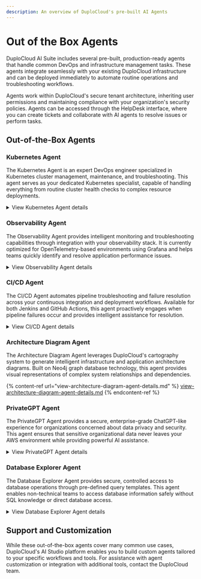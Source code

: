 ```yaml
---
description: An overview of DuploCloud's pre-built AI Agents
---
```


# Out of the Box Agents

DuploCloud AI Suite includes several pre-built, production-ready agents that handle common DevOps and infrastructure management tasks. These agents integrate seamlessly with your existing DuploCloud infrastructure and can be deployed immediately to automate routine operations and troubleshooting workflows.

Agents work within DuploCloud's secure tenant architecture, inheriting user permissions and maintaining compliance with your organization's security policies. Agents can be accessed through the HelpDesk interface, where you can create tickets and collaborate with AI agents to resolve issues or perform tasks.

## Out-of-the-Box Agents

### Kubernetes Agent

The Kubernetes Agent is an expert DevOps engineer specialized in Kubernetes cluster management, maintenance, and troubleshooting. This agent serves as your dedicated Kubernetes specialist, capable of handling everything from routine cluster health checks to complex resource deployments.

<details>

<summary>View Kubernetes Agent details</summary>

#### Core Capabilities

* **Cluster Health Monitoring**: Assess overall cluster health and identify potential issues
* **Resource Management**: Create, update, and manage Kubernetes resources (pods, services, deployments, etc.)
* **Troubleshooting**: Diagnose and resolve pod failures, networking issues, and resource constraints
* **Log Analysis**: Retrieve and analyze logs from specific pods or services
* **Resource Inspection**: Detailed examination of Kubernetes objects and their configurations

#### Key Features

* **Permission Inheritance**: Operates with the requesting user's Kubernetes permissions - no additional access required
* **kubectl Integration**: Executes kubectl commands securely within your cluster environment
* **Multi-Level Support**: Handles both specific detailed requests (like "get logs for pod xyz") and high-level queries (like "assess cluster health")
* **Real-time Troubleshooting**: Interactive problem-solving with immediate command execution

#### Use Cases

* Investigating pod startup failures or crashes
* Analyzing resource utilization and capacity planning
* Deploying new applications or updating existing ones
* Troubleshooting networking and service connectivity issues
* Performing routine maintenance tasks and health checks

#### Security Model

* No standalone permissions - inherits user's existing kubectl access
* All actions are performed within DuploCloud's tenant isolation
* Command execution is logged and auditable

</details>

### Observability Agent

The Observability Agent provides intelligent monitoring and troubleshooting capabilities through integration with your observability stack. It is currently optimized for OpenTelemetry-based environments using Grafana and helps teams quickly identify and resolve application performance issues.

<details>

<summary>View Observability Agent details</summary>

#### Core Capabilities

* **Log Retrieval and Analysis**: Fetch and summarize logs from Grafana with intelligent pattern recognition
* **Metrics Analysis**: Query and interpret application and infrastructure metrics
* **Contextual Filtering**: Automatically scope queries to the user's current namespace
* **Pattern Detection**: Identify anomalies and trends in log data
* **Time-based Analysis**: Analyze data across specific time windows

#### Current Implementation

* **Backend**: OpenTelemetry with Grafana integration
* **Data Types**: Logs and metrics (traces, spans, and profiles coming in future versions)
* **Scope**: Namespace-aware operations

#### Key Features

* **Namespace Awareness**: Automatically understands user's operational context
* **Natural Language Queries**: Ask questions like "show me errors in the payment service from the last hour"
* **Pattern Recognition**: Automatically identifies common error patterns and anomalies
* **Dashboard Navigation**: Guides users to relevant Grafana dashboards and visualizations

#### Use Cases

* Investigating application errors and performance degradation
* Analyzing traffic patterns and resource utilization
* Troubleshooting microservice communication issues
* Monitoring application health across environments
* Root cause analysis for incidents

#### Roadmap

Future versions will include support for:

* Distributed tracing analysis
* Span-level troubleshooting
* Performance profiling insights
* Integration with additional observability platforms (e.g., Datadog, New Relic, Kibana)

</details>

### CI/CD Agent

The CI/CD Agent automates pipeline troubleshooting and failure resolution across your continuous integration and deployment workflows. Available for both Jenkins and GitHub Actions, this agent proactively engages when pipeline failures occur and provides intelligent assistance for resolution.

<details>

<summary>View CI/CD Agent details</summary>

#### Supported Platforms

* **Jenkins**: Full integration with Jenkins pipelines and build processes
* **GitHub Actions**: Native GitHub Actions workflow support

#### Core Capabilities

* **Automatic Failure Detection**: Triggered automatically when pipeline failures occur
* **Intelligent Troubleshooting**: Analyzes failure logs and provides resolution recommendations
* **Deep Investigation**: Can retrieve additional logs, files, and context when needed
* **Pipeline Context**: Full understanding of build history, dependencies, and configurations

#### Integration Workflow

1. **Failure Detection**: Try-catch blocks in your pipelines automatically detect failures
2. **Ticket Creation**: DuploCloud CLI (duploctl) creates HelpDesk tickets with full context
3. **Agent Assignment**: Tickets are automatically assigned to the CI/CD agent
4. **Resolution Process**: Agent analyzes logs and works with users to resolve issues

#### Key Features

* **Automatic Ticket Creation**: No manual intervention required for failure detection
* **Rich Context**: Receives pipeline output, URLs, execution IDs, and failure details
* **Cross-Platform Access**: Can access version control, retrieve files, and examine build artifacts
* **Pipeline History**: Understands build trends and recurring failure patterns
* **Seamless Integration**: Direct links from Jenkins/GitHub Actions to HelpDesk tickets

#### Use Cases

* Debugging build failures and compilation errors
* Resolving deployment issues and rollback scenarios
* Optimizing pipeline performance and reliability

</details>

### Architecture Diagram Agent

The Architecture Diagram Agent leverages DuploCloud's cartography system to generate intelligent infrastructure and application architecture diagrams. Built on Neo4j graph database technology, this agent provides visual representations of complex system relationships and dependencies.



{% content-ref url="view-architecture-diagram-agent-details.md" %}
[view-architecture-diagram-agent-details.md](view-architecture-diagram-agent-details.md)
{% endcontent-ref %}

### PrivateGPT Agent

The PrivateGPT Agent provides a secure, enterprise-grade ChatGPT-like experience for organizations concerned about data privacy and security. This agent ensures that sensitive organizational data never leaves your AWS environment while providing powerful AI assistance.

<details>

<summary>View PrivateGPT Agent details</summary>

#### Security Architecture

* **Data Locality**: All processing occurs within your AWS environment
* **AWS Bedrock Backend**: Leverages AWS Bedrock for LLM capabilities
* **Enhanced Privacy**: Stronger guarantees that input data won't be used for model training
* **DuploCloud Interface**: Access through familiar HelpDesk interface

#### Core Capabilities

* **General AI Assistance**: Natural language processing for various business needs
* **Document Analysis**: Process and analyze internal documents securely

#### Key Features

* **Zero External Data Exposure**: All interactions remain within your cloud environment
* **Familiar Interface**: ChatGPT-like experience through DuploCloud HelpDesk
* **Enterprise Controls**: Full audit trail and access controls
* **Compliance Ready**: Meets strict data residency and privacy requirements

#### Use Cases

* Analyzing sensitive business documents
* Internal knowledge base queries
* Compliance and regulatory document review

#### Benefits Over Public AI Services

* **Data Sovereignty**: Complete control over where your data is processed
* **Compliance Alignment**: Meets enterprise security and regulatory requirements
* **Audit Trail**: Full logging and monitoring of AI interactions

</details>

### Database Explorer Agent

The Database Explorer Agent provides secure, controlled access to database operations through pre-defined query templates. This agent enables non-technical teams to access database information safely without SQL knowledge or direct database access.

<details>

<summary>View Database Explorer Agent details</summary>

#### Core Architecture

* **Template-Based Queries**: Uses pre-defined "fuzzy" SQL query templates
* **Multi-Database Support**: Works with MySQL, PostgreSQL, and other relational databases
* **Natural Language Interface**: Users interact using plain language requests
* **Parameter Substitution**: Intelligently fills in query parameters based on user input

#### Security Model

* **Controlled Access**: Only pre-approved query patterns can be executed
* **No Raw SQL**: Users cannot execute arbitrary database commands
* **Template Validation**: All queries must match predefined templates
* **Audit Logging**: Complete tracking of all database interactions

**User Interaction**

* **User Request**: "Find the customer with phone number (555) 123-4567"
* **Agent Processing**: Extracts phone number, maps to customer lookup template
* **Query Execution**: Substitutes parameter and executes safe query
* **Response**: Returns customer information in user-friendly format

#### Key Features

* **Template Library**: Maintain a collection of approved query patterns
* **Parameter Validation**: Automatic validation of input parameters
* **Result Formatting**: Present database results in user-friendly formats

#### Use Cases

* **Customer Support**: Quick customer information lookup
* **Data Analysis**: Self-service access to business intelligence data
* **Report Generation**: Automated generation of standard reports
* **Operational Queries**: Access to operational data without technical expertise

#### Benefits

* **Rapid Development**: Enable data access without building custom UIs
* **Security**: Controlled access prevents unauthorized operations
* **User Empowerment**: Non-technical teams gain self-service capabilities
* **Reduced Development Overhead**: No need to build custom data access interfaces

</details>

## Support and Customization

While these out-of-the-box agents cover many common use cases, DuploCloud's AI Studio platform enables you to build custom agents tailored to your specific workflows and tools. For assistance with agent customization or integration with additional tools, contact the DuploCloud team.
